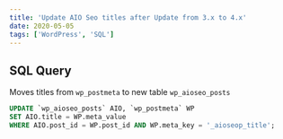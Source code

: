```yaml
---
title: 'Update AIO Seo titles after Update from 3.x to 4.x'
date: 2020-05-05
tags: ['WordPress', 'SQL']
---
```


## SQL Query

Moves titles from `wp_postmeta` to new table `wp_aioseo_posts`

```SQL
UPDATE `wp_aioseo_posts` AIO, `wp_postmeta` WP
SET AIO.title = WP.meta_value
WHERE AIO.post_id = WP.post_id AND WP.meta_key = '_aioseop_title';
```
